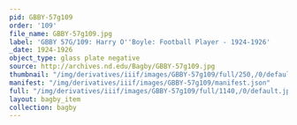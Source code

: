 ```yaml
---
pid: GBBY-57g109
order: '109'
file_name: GBBY-57g109.jpg
label: 'GBBY 57G/109: Harry O''Boyle: Football Player - 1924-1926'
_date: 1924-1926
object_type: glass plate negative
source: http://archives.nd.edu/Bagby/GBBY-57g109.jpg
thumbnail: "/img/derivatives/iiif/images/GBBY-57g109/full/250,/0/default.jpg"
manifest: "/img/derivatives/iiif/images/GBBY-57g109/manifest.json"
full: "/img/derivatives/iiif/images/GBBY-57g109/full/1140,/0/default.jpg"
layout: bagby_item
collection: bagby
---
```

